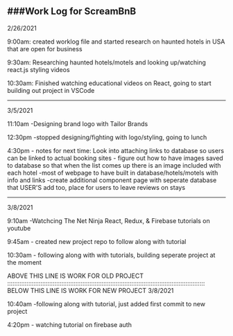 ###Work Log for ScreamBnB
------------------------------------------------------------------------------------------------
2/26/2021

9:00am: created worklog file and started research on haunted hotels in USA that are open for business

9:30am: Researching haunted hotels/motels and looking up/watching react.js styling videos

10:30am: Finished watching educational videos on React, going to start building out project in VSCode

---------------------------------------------------------------------------------------------------------
3/5/2021

11:10am -Designing brand logo with Tailor Brands

12:30pm -stopped designing/fighting with logo/styling, going to lunch

4:30pm - notes for next time: Look into attaching links to database so users can be linked to actual booking sites 
      - figure out how to have images saved to database so that when the list comes up there is an image included with each hotel
       -most of webpage to have built in database/hotels/motels with info and links
       -create additional component page with seperate database that USER'S add too, place for users to leave reviews on stays

------------------------------------------------------------------------------------------------------------------------
3/8/2021

9:10am -Watchcing The Net Ninja React, Redux, & Firebase tutorials on youtube 

9:45am - created new project repo to follow along with tutorial

10:30am - following along with with tutorials, building seperate project at the moment

ABOVE THIS LINE IS WORK FOR OLD PROJECT
:::::::::::::::::::::::::::::::::::::::::::::::::::::::::::::::::::::::::::::::::::::::::::::::::::::::::::::::::
BELOW THIS LINE IS WORK FOR NEW PROJECT
3/8/2021

10:40am -following along with tutorial, just added first commit to new project

4:20pm - watching tutorial on firebase auth